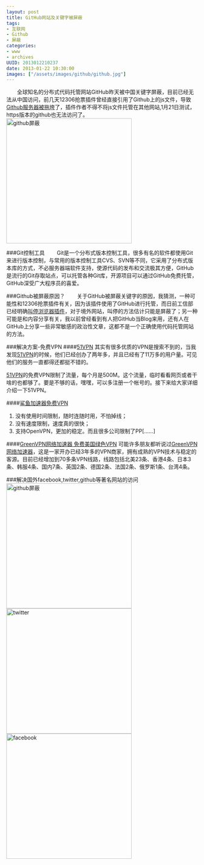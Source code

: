 ```yaml
---
layout: post
title: GitHub网站及关键字被屏蔽
tags: 
- 互联网
- Github
- 屏蔽
categories:
- www
- archives
UUID: 2013012210237
date: 2013-01-22 10:30:00
images: ["/assets/images/github/github.jpg"]
---
```


　　全球知名的分布式代码托管网站GitHub昨天被中国关键字屏蔽，目前已经无法从中国访问，前几天12306抢票插件曾经直接引用了Github上的js文件，导致<a href="http://diy.pconline.com.cn/315/3155207.html" alt="Github服务器被拖跨" target="_bank">Github服务器被拖垮</a>了，插件作者不得不将js文件托管在其他网站,1月21日测试，https版本的github也无法访问了。
<a href="http://github.com" target="_bank">
<img src="{{site.static_url}}/assets/images/github/github.jpg" width="330px" alt="github屏蔽" class="img-center" ></img>
</a>

###Git控制工具
　　Git是一个分布式版本控制工具，很多有名的软件都使用Git来进行版本控制，与常用的版本控制工具CVS、SVN等不同，它采用了分布式版本库的方式，不必服务器端软件支持，使源代码的发布和交流极其方便，GitHub是流行的Git存取站点，可以托管各种Git库，开源项目可以通过GitHub免费托管，GitHub深受广大程序员的喜爱。

###Github被屏蔽原因？
　　关于GitHub被屏蔽关键字的原因，我猜测，一种可能性和12306抢票插件有关，因为该插件使用了GitHub进行托管，而日前工信部已经明确<a href="http://it.sohu.com/20130119/n363987456.shtml" alt="叫停浏览器抢票插件" target="_bank">叫停浏览器插件</a>，对于境外网站，叫停的方法估计只能是屏蔽了；另一种可能是和内容分享有关，我以前曾经看到有人把GitHub当Blog来用，还有人在GitHub上分享一些非常敏感的政治性文章，这都不是一个正确使用代码托管网站的方法。

###解决方案-免费VPN
####<a href="http://a.wy002.info/in.html?userid=195596" alt="51VPN" target="_bank">51VPN</a>
其实有很多优质的VPN是搜索不到的，当我发现<a href="http://a.wy002.info/in.html?userid=195596" alt="51VPN" target="_bank">51VPN</a>的时候，他们已经创办了两年多，并且已经有了11万多的用户量。可见他们的服务一直都得还都挺不错的。

<a href="http://a.wy002.info/in.html?userid=195596" alt="51VPN" target="_bank">51VPN</a>的免费VPN限制了流量，每个月是500M。这个流量，临时看看网页或者干啥的也都够了。要是不够的话，嘿嘿，可以多注册一个帐号的。接下来给大家详细介绍一下51VPN。

####<a href="http://shayunet.info/170850" alt="鲨鱼加速器免费VPN" target="_bank">鲨鱼加速器免费VPN</a>
<ol>
<li>没有使用时间限制，随时连随时用，不怕掉线；</li>
<li>没有速度限制，速度真的很快；</li>
<li>支持OpenVPN，更加的稳定。而且很多公司限制了PP[......]</li>
</ol>

####<a href="http://gjsq.me/659897" alt="GreenVPN网络加速器" target="_bank">GreenVPN网络加速器 免费美国绿色VPN</a>
可能许多朋友都听说过<a href="http://gjsq.me/659897" alt="GreenVPN网络加速器" target="_bank">GreenVPN网络加速器</a>，这是一家开办已经3年多的VPN商家，拥有成熟的VPN技术与稳定的客源。目前已经增加到70多条VPN线路，线路包括北美23条、香港4条、日本3条、韩服4条、国内7条、英国2条、德国2条、法国2条、俄罗斯1条、台湾4条。

###解决国外facebook,twitter,github等著名网站的访问
<a href="http://github.com" target="_bank">
<img src="{{site.static_url}}/assets/images/github/github-home.jpg" width="330" class="img-center" alt="github屏蔽"  ></img>
</a>
<a href="http://twitter.com" target="_bank">
<img src="{{site.static_url}}/assets/images/web/twitter.jpg" width="330px" alt="twitter" class="img-center" ></img>
</a>
<a href="http://facebook.com" target="_bank">
<img src="{{site.static_url}}/assets/images/web/facebook.jpg" width="330px" alt="facebook" class="img-center" ></img>
</a>



